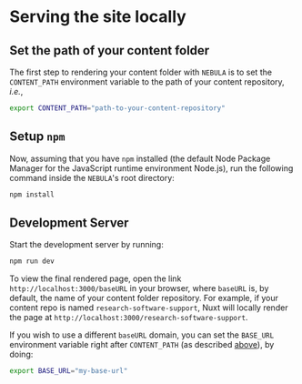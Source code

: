 # Serving the site locally

## Set the path of your content folder

The first step to rendering your content folder with `NEBULA` is to set the `CONTENT_PATH` environment variable to the path of your content repository, *i.e.*,

```bash
export CONTENT_PATH="path-to-your-content-repository"
```

## Setup `npm`

Now, assuming that you have `npm` installed (the default Node Package Manager for the JavaScript runtime environment Node.js), run the following command inside the `NEBULA`'s root directory:

```bash
npm install
```

## Development Server

Start the development server by running:

```bash
npm run dev
```

To view the final rendered page, open the link `http://localhost:3000/baseURL` in your browser, where `baseURL` is, by default, the name of your content folder repository. For example, if your content repo is named `research-software-support`, Nuxt will locally render the page at `http://localhost:3000/research-software-support`.

If you wish to use a different `baseURL` domain, you can set the `BASE_URL` environment variable right after `CONTENT_PATH` (as described [above](#set-the-path-of-your-content-folder)), by doing:
```bash
export BASE_URL="my-base-url"
```
